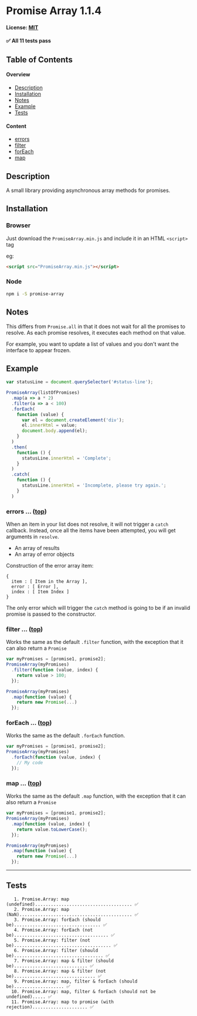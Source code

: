 # Promise Array 1.1.4
#### License: [MIT](https://opensource.org/licenses/MIT)

#### ✅ All 11 tests pass

## Table of Contents

#### Overview

- [Description](#description)
- [Installation](#installation)
- [Notes](#notes)
- [Example](#example)
- [Tests](#tests)

#### Content

- [errors](#errors--top)
- [filter](#filter--top)
- [forEach](#foreach--top)
- [map](#map--top)

## Description

A small library providing asynchronous array methods for promises.


## Installation

### Browser
Just download the `PromiseArray.min.js` and include it in an HTML `<script>` tag

eg:
```html
<script src="PromiseArray.min.js"></script>
```

### Node
```bash
npm i -S promise-array
```


## Notes

This differs from `Promise.all` in that it does not wait for all the promises to resolve. As each promise resolves, it executes each method on that value.

For example, you want to update a list of values and you don't want the interface to appear frozen.


## Example

```javascript
var statusLine = document.querySelector('#status-line');

PromiseArray(listOfPromises)
  .map(a => a * 2)
  .filter(a => a < 100)
  .forEach(
    function (value) {
      var el = document.createElement('div');
      el.innerHtml = value;
      document.body.append(el);
    }
  )
  .then(
    function () {
      statusLine.innerHtml = 'Complete';
    }
  )
  .catch(
    function () {
      statusLine.innerHtml = 'Incomplete, please try again.';
    }
  )
```


### errors ... ([top](#table-of-contents))

When an item in your list does not resolve, it will not trigger a `catch` callback. Instead, once all the items have been attempted, you will get arguments in `resolve`.

- An array of results
- An array of error objects

Construction of the error array item:

```
{
  item : [ Item in the Array ],
  error : [ Error ],
  index : [ Item Index ]
}
```

The only error which will trigger the `catch` method is going to be if an invalid promise is passed to the constructor.

### filter ... ([top](#table-of-contents))

Works the same as the default `.filter` function, with the exception that it can also return a `Promise`

```javascript
var myPromises = [promise1, promise2];
PromiseArray(myPromises)
  .filter(function (value, index) {
    return value > 100;
  });
```

```javascript
PromiseArray(myPromises)
  .map(function (value) {
    return new Promise(...)
  });
```

### forEach ... ([top](#table-of-contents))

Works the same as the default `.forEach` function.

```javascript
var myPromises = [promise1, promise2];
PromiseArray(myPromises)
  .forEach(function (value, index) {
    // My code
  });
```

### map ... ([top](#table-of-contents))

Works the same as the default `.map` function, with the exception that it can also return a `Promise`

```javascript
var myPromises = [promise1, promise2];
PromiseArray(myPromises)
  .map(function (value, index) {
    return value.toLowerCase();
  });
```

```javascript
PromiseArray(myPromises)
  .map(function (value) {
    return new Promise(...)
  });
```

***

## Tests

```
   1. Promise.Array: map (undefined)..................................... ✅
   2. Promise.Array: map (NaN)........................................... ✅
   3. Promise.Array: forEach (should be)................................. ✅
   4. Promise.Array: forEach (not be).................................... ✅
   5. Promise.Array: filter (not be)..................................... ✅
   6. Promise.Array: filter (should be).................................. ✅
   7. Promise.Array: map & filter (should be)............................ ✅
   8. Promise.Array: map & filter (not be)............................... ✅
   9. Promise.Array: map, filter & forEach (should be)................... ✅
  10. Promise.Array: map, filter & forEach (should not be undefined)..... ✅
  11. Promise.Array: map to promise (with rejection)..................... ✅
```
